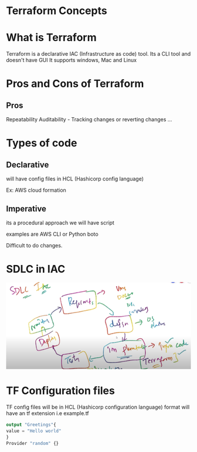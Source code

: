 # Terraform Concepts
# What is Terraform
Terraform is a declarative IAC (Infrastructure as code) tool.
Its a CLI tool and doesn't have GUI
It supports windows, Mac and Linux

# Pros and Cons of Terraform
## Pros
Repeatability
Auditability - Tracking changes or reverting changes
...

# Types of code
## Declarative
will have config files in HCL (Hashicorp config language)

Ex: AWS cloud formation
## Imperative
its a procedural approach
we will have script

examples are AWS CLI or Python boto

Difficult to do changes.

# SDLC in IAC
![[SDLC_IAC.png]](Images/SDLC_IAC.png)

# TF Configuration files
TF config files will be in HCL (Hashicorp configuration language) format
will have an tf extension i.e example.tf

```tf
output "Greetings"{
value = "Hello world"
}
Provider "random" {}
```
